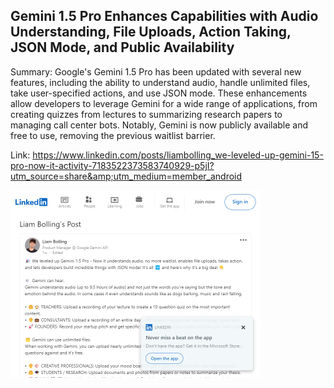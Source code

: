 ## Gemini 1.5 Pro Enhances Capabilities with Audio Understanding, File Uploads, Action Taking, JSON Mode, and Public Availability
Summary: Google's Gemini 1.5 Pro has been updated with several new features, including the ability to understand audio, handle unlimited files, take user-specified actions, and use JSON mode. These enhancements allow developers to leverage Gemini for a wide range of applications, from creating quizzes from lectures to summarizing research papers to managing call center bots. Notably, Gemini is now publicly available and free to use, removing the previous waitlist barrier.

Link: https://www.linkedin.com/posts/liambolling_we-leveled-up-gemini-15-pro-now-it-activity-7183522373583740929-p5jI?utm_source=share&amp;utm_medium=member_android

<img src="/img/b1a9166d-6b63-46d7-989e-782385049f27.png" width="400" />
<br/><br/>
